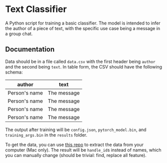 
# Text Classifier


A Python script for training a basic classifier. The model is intended to infer the author of a piece of text, with the specific use case being a message in a group chat.

## Documentation

Data should be in a file called `data.csv` with the first header being `author` and the second being `text`. In table form, the CSV should have the following schema:

| author        | text        |
|---------------|-------------|
| Person's name | The message |
| Person's name | The message |
| Person's name | The message |
| Person's name | The message |


The output after training will be `config.json`, `pytorch_model.bin`, and `training_args.bin` in the `results` folder.



To get the data, you can use [this repo](https://github.com/bamiel01/Get-Messages) to extract the data from your computer (Mac only). The result will be `handle_id`s instead of names, which you can manually change (should be trivial: find, replace all feature).

